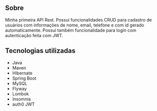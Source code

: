 ## Sobre

Minha primeira API Rest.
Possui funcionalidades CRUD para cadastro de usuários com informações de nome, email, telefone e com id gerado automaticamente.
Possui também funcionalidade para login com autenticação feita com JWT.

## Tecnologias utilizadas

- Java
- Maven
- Hibernate
- Spring Boot
- MySQL
- Flyway
- Lombok
- Insomnia
- auth0 JWT




